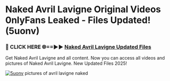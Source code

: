 # Naked Avril Lavigne Original Videos 0nlyFans Leaked - Files Updated! (5uonv)

<h3>🔴 CLICK HERE 🌐==►► <a href="https://tinyurl.com/yckcrads" rel="nofollow">Naked Avril Lavigne Updated Files</a></h3>

Get Naked Avril Lavigne and all content. Now you can access all videos and pictures of Naked Avril Lavigne. New Updated Files 2025!

[![5uonv](https://i.imgur.com/hpKpOFt.gif)](https://tinyurl.com/yckcrads)
pictures of avril lavigne naked